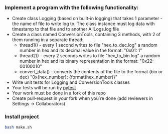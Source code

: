 ### Implement a program with the following functionality:
- Create class Logging (based on built-in logging) that takes 1 parameter - the name of file to write log to.
The class instance must log data with timestamp to that file and to another AllLogs.log file
- Create a class named ConversionTools, containing 3 methods, with 2 of them running in a separate thread:
   - thread1() - every 1 second writes to file "hex_to_dec.log" a random number in hex and its decimal value in the format: "0x01: 1"
   - thread2() - every 2 seconds writes to file "hex_to_bin.log" a random number in hex and its binary representation in the format: "0x22: 00100010"
   - convert_data() - converts the contents of the file to the format (bin or dec) "0x{hex_number}: {format(hex_number)}"
- Write unit tests for Logging and ConversionTools classes
- Your tests will be run by [pytest](https://docs.pytest.org/en/7.1.x/contents.html)
- Your work must be done in a fork of this repo
- Create pull-request in your fork when you`re done (add reviewers in Settings -> Collaborators)

### Install project
````bash
bash make.sh
````
